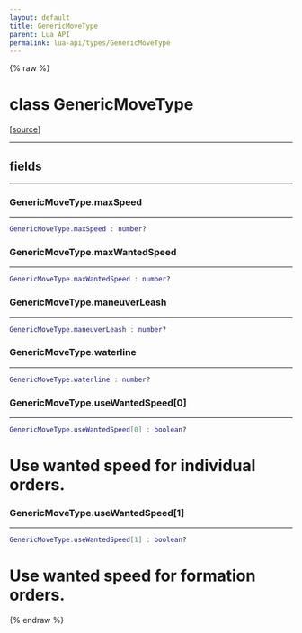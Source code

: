 ```yaml
---
layout: default
title: GenericMoveType
parent: Lua API
permalink: lua-api/types/GenericMoveType
---
```


{% raw %}

# class GenericMoveType





[<a href="https://github.com/rhys-vdw/RecoilEngine/blob/39a0440f8b3d03a340a3db9cfeb2e589c3e7d595/rts/Lua/LuaSyncedMoveCtrl.cpp#L711-L719" target="_blank">source</a>]







---



## fields
---

### GenericMoveType.maxSpeed
---
```lua
GenericMoveType.maxSpeed : number?
```










### GenericMoveType.maxWantedSpeed
---
```lua
GenericMoveType.maxWantedSpeed : number?
```










### GenericMoveType.maneuverLeash
---
```lua
GenericMoveType.maneuverLeash : number?
```










### GenericMoveType.waterline
---
```lua
GenericMoveType.waterline : number?
```










### GenericMoveType.useWantedSpeed[0]
---
```lua
GenericMoveType.useWantedSpeed[0] : boolean?
```



# Use wanted speed for individual orders.








### GenericMoveType.useWantedSpeed[1]
---
```lua
GenericMoveType.useWantedSpeed[1] : boolean?
```



# Use wanted speed for formation orders.










{% endraw %}